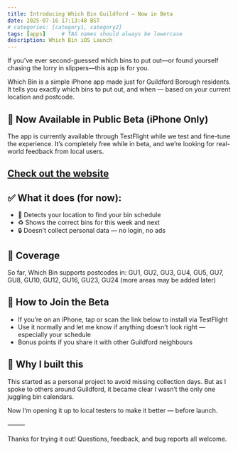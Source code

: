 ```yaml
---
title: Introducing Which Bin Guildford — Now in Beta
date: 2025-07-16 17:13:48 BST
# categories: [category1, category2]
tags: [apps]     # TAG names should always be lowercase
description: Which Bin iOS Launch
---
```


If you’ve ever second-guessed which bins to put out—or found yourself chasing the lorry in slippers—this app is for you.

Which Bin is a simple iPhone app made just for Guildford Borough residents. It tells you exactly which bins to put out, and when — based on your current location and postcode.

## 🧪 Now Available in Public Beta (iPhone Only)

The app is currently available through TestFlight while we test and fine-tune the experience. It’s completely free while in beta, and we’re looking for real-world feedback from local users.

## [Check out the website](https://muse23.com/apps/whichbin/)

## ✅ What it does (for now):

- 	📍 Detects your location to find your bin schedule
- 	♻️ Shows the correct bins for this week and next
- 	🔒 Doesn’t collect personal data — no login, no ads

## 📍 Coverage

So far, Which Bin supports postcodes in:
GU1, GU2, GU3, GU4, GU5, GU7, GU8, GU10, GU12, GU16, GU23, GU24
(more areas may be added later)

## 🚀 How to Join the Beta
- 	If you’re on an iPhone, tap or scan the link below to install via TestFlight
- 	Use it normally and let me know if anything doesn’t look right — especially your schedule
- 	Bonus points if you share it with other Guildford neighbours

## 💬 Why I built this

This started as a personal project to avoid missing collection days. But as I spoke to others around Guildford, it became clear I wasn’t the only one juggling bin calendars.

Now I’m opening it up to local testers to make it better — before launch.

⸻

Thanks for trying it out! Questions, feedback, and bug reports all welcome.